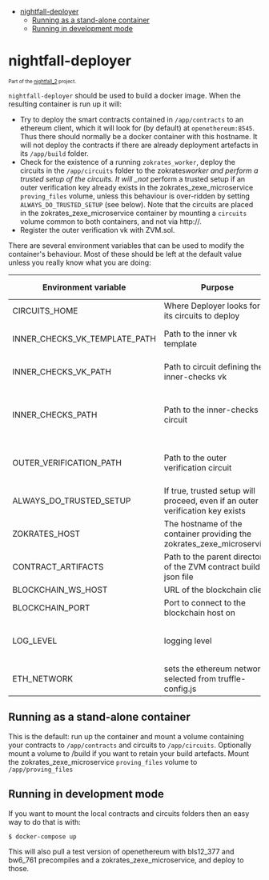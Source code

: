 <!-- START doctoc generated TOC please keep comment here to allow auto update -->
<!-- DON'T EDIT THIS SECTION, INSTEAD RE-RUN doctoc TO UPDATE -->


- [nightfall-deployer](#nightfall-deployer)
  - [Running as a stand-alone container](#running-as-a-stand-alone-container)
  - [Running in development mode](#running-in-development-mode)

<!-- END doctoc generated TOC please keep comment here to allow auto update -->

# nightfall-deployer

<sub><sup>Part of the [nightfall_2](https://github.com/EYBlockchain/nightfall_2)
project.</sup></sub>

`nightfall-deployer` should be used to build a docker image. When the resulting container is run up
it will:

- Try to deploy the smart contracts contained in `/app/contracts` to an ethereum client, which it
  will look for (by default) at `openethereum:8545`. Thus there should normally be a docker
  container with this hostname. It will not deploy the contracts if there are already deployment
  artefacts in its `/app/build` folder.
- Check for the existence of a running `zokrates_worker`, deploy the circuits in the `/app/circuits`
  folder to the zokrates*worker and perform a trusted setup of the circuits. It will \_not* perform
  a trusted setup if an outer verification key already exists in the zokrates_zexe_microservice
  `proving_files` volume, unless this behaviour is over-ridden by setting `ALWAYS_DO_TRUSTED_SETUP`
  (see below). Note that the circuits are placed in the zokrates_zexe_microservice container by
  mounting a `circuits` volume common to both containers, and not via http://.
- Register the outer verification vk with ZVM.sol.

There are several environment variables that can be used to modify the container's behaviour. Most
of these should be left at the default value unless you really know what you are doing:

| Environment variable          | Purpose                                                                       | Possible values                                              | Default                            |
| ----------------------------- | ----------------------------------------------------------------------------- | ------------------------------------------------------------ | ---------------------------------- |
| CIRCUITS_HOME                 | Where Deployer looks for its circuits to deploy                               | Any valid folder name                                        | /app/circuits                      |
| INNER_CHECKS_VK_TEMPLATE_PATH | Path to the inner vk template                                                 | Any valid path to a template file                            | zvm/2in2out/inner-checks-vk.zokm   |
| INNER_CHECKS_VK_PATH          | Path to circuit defining the inner-checks vk                                  | Any valid path to a suitable .zok file                       | zvm/2in2out/inner-checks-vk.zok    |
| INNER_CHECKS_PATH             | Path to the inner-checks circuit                                              | Any valid path to a .zok file that does inner-circuit checks | zvm/2in2out/inner-checks.zok       |
| OUTER_VERIFICATION_PATH       | Path to the outer verification circuit                                        | Any valid path to a .zok file that does outer verification   | zvm/2in2out/outer-verification.zok |
| ALWAYS_DO_TRUSTED_SETUP       | If true, trusted setup will proceed, even if an outer verification key exists | Boolean                                                      | false                              |
| ZOKRATES_HOST                 | The hostname of the container providing the zokrates_zexe_microservice        | Any valid hostname                                           | zokrates                           |
| CONTRACT_ARTIFACTS            | Path to the parent directory of the ZVM contract build json file              | Any valid location                                           | /app/build/contracts/              |
| BLOCKCHAIN_WS_HOST            | URL of the blockchain client                                                  | Any valid URL                                                | ws://openethereum                  |
| BLOCKCHAIN_PORT               | Port to connect to the blockchain host on                                     | Any valid port number                                        | 8546                               |
| LOG_LEVEL                     | logging level                                                                 | error, warn, info, http, verbose, debug, silly               | debug                              |
| ETH_NETWORK                   | sets the ethereum network selected from truffle-config.js                     | openethereum, development, ganache                           | openethereum                       |

## Running as a stand-alone container

This is the default: run up the container and mount a volume containing your contracts to
`/app/contracts` and circuits to `/app/circuits`. Optionally mount a volume to /build if you want to
retain your build artefacts. Mount the zokrates_zexe_microservice `proving_files` volume to
`/app/proving_files`

## Running in development mode

If you want to mount the local contracts and circuits folders then an easy way to do that is with:

```sh
$ docker-compose up
```

This will also pull a test version of openethereum with bls12_377 and bw6_761 precompiles and a
zokrates_zexe_microservice, and deploy to those.
